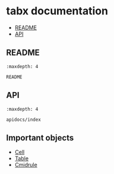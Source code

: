 # tabx documentation

- [README](README)
- [API](apidocs/index)

## README

```{toctree}
:maxdepth: 4

README
```

## API

```{toctree}
:maxdepth: 4

apidocs/index
```

## Important objects

- [Cell](tabx.table.Cell)
- [Table](tabx.table.Table)
- [Cmidrule](tabx.table.Cmidrule)
